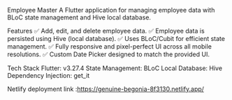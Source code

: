 Employee Master
A Flutter application for managing employee data with BLoC state management and Hive local database.


Features
✅ Add, edit, and delete employee data.
✅ Employee data is persisted using Hive (local database).
✅ Uses BLoC/Cubit for efficient state management.
✅ Fully responsive and pixel-perfect UI across all mobile resolutions.
✅ Custom Date Picker designed to match the provided UI.

Tech Stack
Flutter: v3.27.4
State Management: BLoC
Local Database: Hive
Dependency Injection: get_it

Netlify deployment link   :https://genuine-begonia-8f3130.netlify.app/
